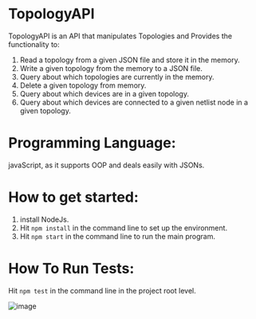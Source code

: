 # TopologyAPI
TopologyAPI is an API that manipulates Topologies and Provides the functionality to:
  1. Read a topology from a given JSON file and store it in the memory.
  2. Write a given topology from the memory to a JSON file.
  3. Query about which topologies are currently in the memory.
  4. Delete a given topology from memory.
  5. Query about which devices are in a given topology.
  6. Query about which devices are connected to a given netlist node in a given topology.

# Programming Language:
javaScript, as it supports OOP and deals easily with JSONs.

# How to get started:
  1. install NodeJs.
  2. Hit ```npm install``` in the command line to set up the environment.
  3. Hit ```npm start``` in the command line to run the main program.

# How To Run Tests:
   Hit ```npm test``` in the command line in the project root level.
  
![image](https://user-images.githubusercontent.com/62077516/169396730-432febd4-e9a2-4751-b30b-d4be5231542d.png)

